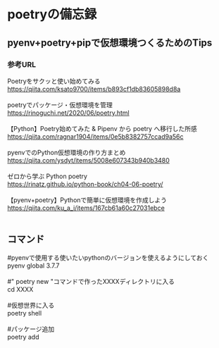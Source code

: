 # poetryの備忘録
## pyenv+poetry+pipで仮想環境つくるためのTips
### 参考URL
Poetryをサクッと使い始めてみる
<br>
https://qiita.com/ksato9700/items/b893cf1db83605898d8a
<br>
<br>
poetryでパッケージ・仮想環境を管理
<br>
https://rinoguchi.net/2020/06/poetry.html
<br>
<br>
【Python】Poetry始めてみた & Pipenv から poetry へ移行した所感
<br>
https://qiita.com/ragnar1904/items/0e5b8382757ccad9a56c
<br>
<br>
pyenvでのPython仮想環境の作り方まとめ
<br>
https://qiita.com/ysdyt/items/5008e607343b940b3480
<br>
<br>
ゼロから学ぶ Python poetry
<br>
https://rinatz.github.io/python-book/ch04-06-poetry/
<br>
<br>
【pyenv+poetry】Pythonで簡単に仮想環境を作成しよう
<br>
https://qiita.com/ku_a_i/items/167cb61a60c27031ebce
<br>
<br>
## コマンド
#pyenvで使用する使いたいpythonのバージョンを使えるようにしておく
<br>
pyenv global 3.7.7
<br>
<br>
#" poetry new <XXXX> "コマンドで作ったXXXXディレクトリに入る
<br>
cd XXXX
<br>
<br>
#仮想世界に入る
<br>
poetry shell
<br>
<br>
#パッケージ追加
<br>
poetry add <package-name>
